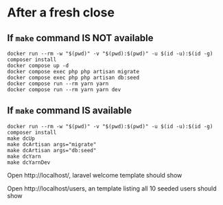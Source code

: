 # After a fresh close

## If `make` command IS NOT available

```
docker run --rm -w "$(pwd)" -v "$(pwd):$(pwd)" -u $(id -u):$(id -g) composer install
docker compose up -d
docker compose exec php php artisan migrate
docker compose exec php php artisan db:seed
docker compose run --rm yarn yarn
docker compose run --rm yarn yarn dev
````

## If `make` command IS available

```
docker run --rm -w "$(pwd)" -v "$(pwd):$(pwd)" -u $(id -u):$(id -g) composer install
make dcUp
make dcArtisan args="migrate"
make dcArtisan args="db:seed"
make dcYarn
make dcYarnDev
```

Open http://localhost/, laravel welcome template should show

Open http://localhost/users, an template listing all 10 seeded users should show
